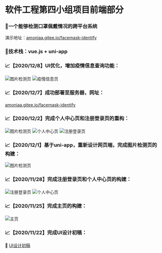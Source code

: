 # 软件工程第四小组项目前端部分
### 🍭一个能够检测口罩佩戴情况的跨平台系统 
演示地址：[amoniaa.gitee.io/facemask-identify](http://amoniaa.gitee.io/facemask-identify/#/)
### 🍭技术栈：vue.js + uni-app
### :chart_with_upwards_trend:【2020/12/8】UI优化，增加疫情信息查询功能：
![图片检测页](https://img-blog.csdnimg.cn/20201208211152913.PNG)
![疫情信息页](https://img-blog.csdnimg.cn/2020120821115323.PNG)

### :chart_with_upwards_trend:【2020/12/7】成功部署至服务器，网址：
[amoniaa.gitee.io/facemask-identify](http://amoniaa.gitee.io/facemask-identify/#/)

### :chart_with_upwards_trend:【2020/12/2】完成个人中心页和注册登录页的重构：
![图片检测页](https://img-blog.csdnimg.cn/20201202124907341.PNG)
![个人中心页](https://img-blog.csdnimg.cn/20201202124907354.PNG)
![注册登录页](https://img-blog.csdnimg.cn/20201202124907360.PNG)
### :chart_with_upwards_trend:【2020/12/1】基于uni-app，重新设计网页端，完成图片检测页的构建：
![图片检测页](https://img-blog.csdnimg.cn/20201201225007975.PNG)

### :chart_with_upwards_trend:【2020/11/28】完成注册登录页和个人中心页的构建：
![注册登录页](https://img-blog.csdnimg.cn/20201128170102663.PNG)
![个人中心页](https://img-blog.csdnimg.cn/20201128170113422.PNG)

### :chart_with_upwards_trend:【2020/11/25】完成主页的构建：
![主页](https://img-blog.csdnimg.cn/20201125101556864.PNG)

### :chart_with_upwards_trend:【2020/11/22】完成UI设计初稿：
:bookmark_tabs: [UI设计初稿](https://github.com/Amoniaa/Group4-project-documentation/blob/main/%E9%A1%B9%E7%9B%AE%E5%8E%9F%E5%9E%8BUI%E8%AE%BE%E8%AE%A1.md)
